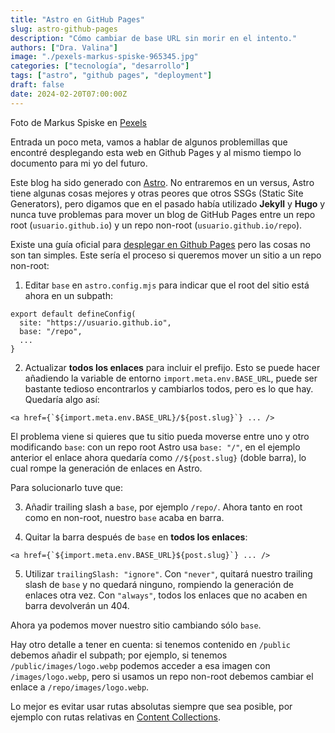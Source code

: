 ```yaml
---
title: "Astro en GitHub Pages"
slug: astro-github-pages
description: "Cómo cambiar de base URL sin morir en el intento."
authors: ["Dra. Valina"]
image: "./pexels-markus-spiske-965345.jpg"
categories: ["tecnología", "desarrollo"]
tags: ["astro", "github pages", "deployment"]
draft: false
date: 2024-02-20T07:00:00Z
---
```


<span class="attribution">Foto de Markus Spiske en [Pexels](https://www.pexels.com/photo/coding-script-965345/)</span>

Entrada un poco meta, vamos a hablar de algunos problemillas que encontré desplegando esta web en Github Pages y al mismo tiempo lo documento para mi yo del futuro.

Este blog ha sido generado con [Astro](https://astro.build/). No entraremos en un versus, Astro tiene algunas cosas mejores y otras peores que otros SSGs (Static Site Generators), pero digamos que en el pasado había utilizado **Jekyll** y **Hugo** y nunca tuve problemas para mover un blog de GitHub Pages entre un repo root (`usuario.github.io`) y un repo non-root (`usuario.github.io/repo`). 

Existe una guía oficial para [desplegar en Github Pages](https://docs.astro.build/en/guides/deploy/github/) pero las cosas no son tan simples. Este sería el proceso si queremos mover un sitio a un repo non-root:

1. Editar `base` en `astro.config.mjs` para indicar que el root del sitio está ahora en un subpath:

```
export default defineConfig(
  site: "https://usuario.github.io",
  base: "/repo",
  ...
}
```

2. Actualizar **todos los enlaces** para incluir el prefijo. Esto se puede hacer añadiendo la variable de entorno `import.meta.env.BASE_URL`, puede ser bastante tedioso encontrarlos y cambiarlos todos, pero es lo que hay. Quedaría algo así:
```
<a href={`${import.meta.env.BASE_URL}/${post.slug}`} ... />
```

El problema viene si quieres que tu sitio pueda moverse entre uno y otro modificando `base`: con un repo root Astro usa `base: "/"`, en el ejemplo anterior el enlace ahora quedaría como `//${post.slug}` (doble barra), lo cual rompe la generación de enlaces en Astro.

Para solucionarlo tuve que:

3. Añadir trailing slash a `base`, por ejemplo `/repo/`. Ahora tanto en root como en non-root, nuestro `base` acaba en barra.

4. Quitar la barra después de `base` en **todos los enlaces**:
```
<a href={`${import.meta.env.BASE_URL}${post.slug}`} ... />
```

5. Utilizar `trailingSlash: "ignore"`. Con `"never"`, quitará nuestro trailing slash de `base` y no quedará ninguno, rompiendo la generación de enlaces otra vez. Con `"always"`, todos los enlaces que no acaben en barra devolverán un 404.


Ahora ya podemos mover nuestro sitio cambiando sólo `base`.

Hay otro detalle a tener en cuenta: si tenemos contenido en `/public` debemos añadir el subpath; por ejemplo, si tenemos `/public/images/logo.webp` podemos acceder a esa imagen con `/images/logo.webp`, pero si usamos un repo non-root debemos cambiar el enlace a `/repo/images/logo.webp`.

Lo mejor es evitar usar rutas absolutas siempre que sea posible, por ejemplo con rutas relativas en [Content Collections](https://docs.astro.build/en/guides/images/#images-in-content-collections).

